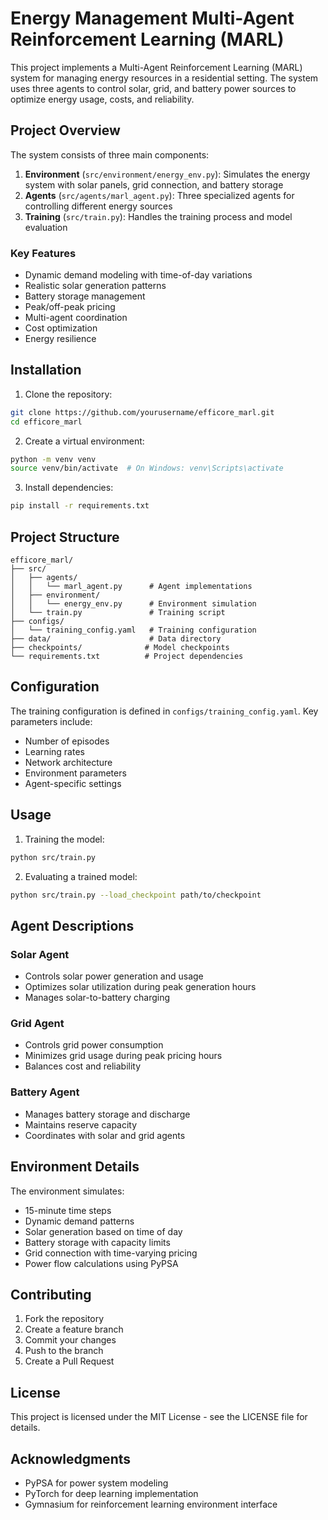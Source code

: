 # Energy Management Multi-Agent Reinforcement Learning (MARL)

This project implements a Multi-Agent Reinforcement Learning (MARL) system for managing energy resources in a residential setting. The system uses three agents to control solar, grid, and battery power sources to optimize energy usage, costs, and reliability.

## Project Overview

The system consists of three main components:
1. **Environment** (`src/environment/energy_env.py`): Simulates the energy system with solar panels, grid connection, and battery storage
2. **Agents** (`src/agents/marl_agent.py`): Three specialized agents for controlling different energy sources
3. **Training** (`src/train.py`): Handles the training process and model evaluation

### Key Features
- Dynamic demand modeling with time-of-day variations
- Realistic solar generation patterns
- Battery storage management
- Peak/off-peak pricing
- Multi-agent coordination
- Cost optimization
- Energy resilience

## Installation

1. Clone the repository:
```bash
git clone https://github.com/yourusername/efficore_marl.git
cd efficore_marl
```

2. Create a virtual environment:
```bash
python -m venv venv
source venv/bin/activate  # On Windows: venv\Scripts\activate
```

3. Install dependencies:
```bash
pip install -r requirements.txt
```

## Project Structure

```
efficore_marl/
├── src/
│   ├── agents/
│   │   └── marl_agent.py      # Agent implementations
│   ├── environment/
│   │   └── energy_env.py      # Environment simulation
│   └── train.py               # Training script
├── configs/
│   └── training_config.yaml   # Training configuration
├── data/                      # Data directory
├── checkpoints/              # Model checkpoints
└── requirements.txt          # Project dependencies
```

## Configuration

The training configuration is defined in `configs/training_config.yaml`. Key parameters include:
- Number of episodes
- Learning rates
- Network architecture
- Environment parameters
- Agent-specific settings

## Usage

1. Training the model:
```bash
python src/train.py
```

2. Evaluating a trained model:
```bash
python src/train.py --load_checkpoint path/to/checkpoint
```

## Agent Descriptions

### Solar Agent
- Controls solar power generation and usage
- Optimizes solar utilization during peak generation hours
- Manages solar-to-battery charging

### Grid Agent
- Controls grid power consumption
- Minimizes grid usage during peak pricing hours
- Balances cost and reliability

### Battery Agent
- Manages battery storage and discharge
- Maintains reserve capacity
- Coordinates with solar and grid agents

## Environment Details

The environment simulates:
- 15-minute time steps
- Dynamic demand patterns
- Solar generation based on time of day
- Battery storage with capacity limits
- Grid connection with time-varying pricing
- Power flow calculations using PyPSA

## Contributing

1. Fork the repository
2. Create a feature branch
3. Commit your changes
4. Push to the branch
5. Create a Pull Request

## License

This project is licensed under the MIT License - see the LICENSE file for details.

## Acknowledgments

- PyPSA for power system modeling
- PyTorch for deep learning implementation
- Gymnasium for reinforcement learning environment interface 